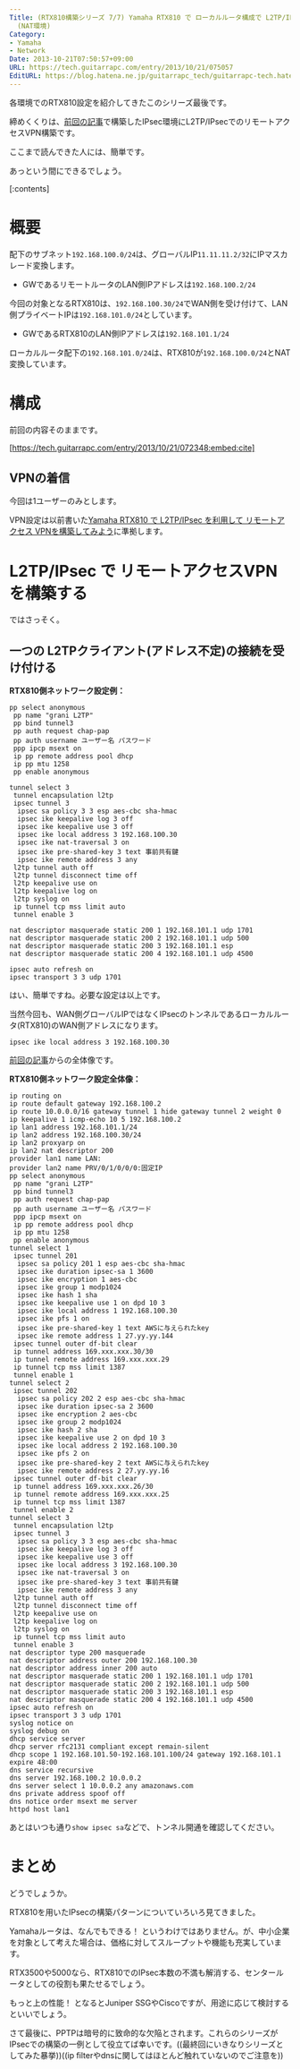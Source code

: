 ```yaml
---
Title: (RTX810構築シリーズ 7/7) Yamaha RTX810 で ローカルルータ構成で L2TP/IPsec を利用したリモートアクセス VPNを構築してみよう
  (NAT環境)
Category:
- Yamaha
- Network
Date: 2013-10-21T07:50:57+09:00
URL: https://tech.guitarrapc.com/entry/2013/10/21/075057
EditURL: https://blog.hatena.ne.jp/guitarrapc_tech/guitarrapc-tech.hatenablog.com/atom/entry/12921228815711165781
---
```


各環境でのRTX810設定を紹介してきたこのシリーズ最後です。

締めくくりは、[前回の記事](http://tech.guitarrapc.com/entry/2013/10/21/072348)で構築したIPsec環境にL2TP/IPsecでのリモートアクセスVPN構築です。

ここまで読んできた人には、簡単です。

あっという間にできるでしょう。

[:contents]

# 概要

配下のサブネット```192.168.100.0/24```は、グローバルIP```11.11.11.2/32```にIPマスカレード変換します。

 - GWであるリモートルータのLAN側IPアドレスは```192.168.100.2/24```

今回の対象となるRTX810は、```192.168.100.30/24```でWAN側を受け付けて、LAN側プライベートIPは```192.168.101.0/24```としています。

 - GWであるRTX810のLAN側IPアドレスは```192.168.101.1/24```

ローカルルータ配下の```192.168.101.0/24```は、RTX810が```192.168.100.0/24```とNAT変換しています。

# 構成

前回の内容そのままです。

[https://tech.guitarrapc.com/entry/2013/10/21/072348:embed:cite]

## VPNの着信

今回は1ユーザーのみとします。

VPN設定は以前書いた[Yamaha RTX810 で L2TP/IPsec を利用して リモートアクセス VPNを構築してみよう](http://tech.guitarrapc.com/entry/2013/10/04/083520)に準拠します。

# L2TP/IPsec で リモートアクセスVPNを構築する

ではさっそく。

## 一つの L2TPクライアント(アドレス不定)の接続を受け付ける

**RTX810側ネットワーク設定例：**

```
pp select anonymous
 pp name "grani L2TP"
 pp bind tunnel3
 pp auth request chap-pap
 pp auth username ユーザー名 パスワード
 ppp ipcp msext on
 ip pp remote address pool dhcp
 ip pp mtu 1258
 pp enable anonymous

tunnel select 3
 tunnel encapsulation l2tp
 ipsec tunnel 3
  ipsec sa policy 3 3 esp aes-cbc sha-hmac
  ipsec ike keepalive log 3 off
  ipsec ike keepalive use 3 off
  ipsec ike local address 3 192.168.100.30
  ipsec ike nat-traversal 3 on
  ipsec ike pre-shared-key 3 text 事前共有鍵
  ipsec ike remote address 3 any
 l2tp tunnel auth off
 l2tp tunnel disconnect time off
 l2tp keepalive use on
 l2tp keepalive log on
 l2tp syslog on
 ip tunnel tcp mss limit auto
 tunnel enable 3

nat descriptor masquerade static 200 1 192.168.101.1 udp 1701
nat descriptor masquerade static 200 2 192.168.101.1 udp 500
nat descriptor masquerade static 200 3 192.168.101.1 esp
nat descriptor masquerade static 200 4 192.168.101.1 udp 4500

ipsec auto refresh on
ipsec transport 3 3 udp 1701

```

はい、簡単ですね。必要な設定は以上です。

当然今回も、WAN側グローバルIPではなくIPsecのトンネルであるローカルルータ(RTX810)のWAN側アドレスになります。

```
ipsec ike local address 3 192.168.100.30
```

[前回の記事](http://tech.guitarrapc.com/entry/2013/10/21/072348)からの全体像です。

**RTX810側ネットワーク設定全体像：**

```
ip routing on
ip route default gateway 192.168.100.2
ip route 10.0.0.0/16 gateway tunnel 1 hide gateway tunnel 2 weight 0
ip keepalive 1 icmp-echo 10 5 192.168.100.2
ip lan1 address 192.168.101.1/24
ip lan2 address 192.168.100.30/24
ip lan2 proxyarp on
ip lan2 nat descriptor 200
provider lan1 name LAN:
provider lan2 name PRV/0/1/0/0/0:固定IP
pp select anonymous
 pp name "grani L2TP"
 pp bind tunnel3
 pp auth request chap-pap
 pp auth username ユーザー名 パスワード
 ppp ipcp msext on
 ip pp remote address pool dhcp
 ip pp mtu 1258
 pp enable anonymous
tunnel select 1
 ipsec tunnel 201
  ipsec sa policy 201 1 esp aes-cbc sha-hmac
  ipsec ike duration ipsec-sa 1 3600
  ipsec ike encryption 1 aes-cbc
  ipsec ike group 1 modp1024
  ipsec ike hash 1 sha
  ipsec ike keepalive use 1 on dpd 10 3
  ipsec ike local address 1 192.168.100.30
  ipsec ike pfs 1 on
  ipsec ike pre-shared-key 1 text AWSに与えられたkey
  ipsec ike remote address 1 27.yy.yy.144
 ipsec tunnel outer df-bit clear
 ip tunnel address 169.xxx.xxx.30/30
 ip tunnel remote address 169.xxx.xxx.29
 ip tunnel tcp mss limit 1387
 tunnel enable 1
tunnel select 2
 ipsec tunnel 202
  ipsec sa policy 202 2 esp aes-cbc sha-hmac
  ipsec ike duration ipsec-sa 2 3600
  ipsec ike encryption 2 aes-cbc
  ipsec ike group 2 modp1024
  ipsec ike hash 2 sha
  ipsec ike keepalive use 2 on dpd 10 3
  ipsec ike local address 2 192.168.100.30
  ipsec ike pfs 2 on
  ipsec ike pre-shared-key 2 text AWSに与えられたkey
  ipsec ike remote address 2 27.yy.yy.16
 ipsec tunnel outer df-bit clear
 ip tunnel address 169.xxx.xxx.26/30
 ip tunnel remote address 169.xxx.xxx.25
 ip tunnel tcp mss limit 1387
 tunnel enable 2
tunnel select 3
 tunnel encapsulation l2tp
 ipsec tunnel 3
  ipsec sa policy 3 3 esp aes-cbc sha-hmac
  ipsec ike keepalive log 3 off
  ipsec ike keepalive use 3 off
  ipsec ike local address 3 192.168.100.30
  ipsec ike nat-traversal 3 on
  ipsec ike pre-shared-key 3 text 事前共有鍵
  ipsec ike remote address 3 any
 l2tp tunnel auth off
 l2tp tunnel disconnect time off
 l2tp keepalive use on
 l2tp keepalive log on
 l2tp syslog on
 ip tunnel tcp mss limit auto
 tunnel enable 3
nat descriptor type 200 masquerade
nat descriptor address outer 200 192.168.100.30
nat descriptor address inner 200 auto
nat descriptor masquerade static 200 1 192.168.101.1 udp 1701
nat descriptor masquerade static 200 2 192.168.101.1 udp 500
nat descriptor masquerade static 200 3 192.168.101.1 esp
nat descriptor masquerade static 200 4 192.168.101.1 udp 4500
ipsec auto refresh on
ipsec transport 3 3 udp 1701
syslog notice on
syslog debug on
dhcp service server
dhcp server rfc2131 compliant except remain-silent
dhcp scope 1 192.168.101.50-192.168.101.100/24 gateway 192.168.101.1 expire 48:00
dns service recursive
dns server 192.168.100.2 10.0.0.2
dns server select 1 10.0.0.2 any amazonaws.com
dns private address spoof off
dns notice order msext me server
httpd host lan1
```

あとはいつも通り```show ipsec sa```などで、トンネル開通を確認してください。

# まとめ

どうでしょうか。

RTX810を用いたIPsecの構築パターンについていろいろ見てきました。

Yamahaルータは、なんでもできる！ というわけではありません。が、中小企業を対象として考えた場合は、価格に対してスループットや機能も充実しています。

RTX3500や5000なら、RTX810でのIPsec本数の不満も解消する、センタールータとしての役割も果たせるでしょう。

もっと上の性能！ となるとJuniper SSGやCiscoですが、用途に応じて検討するといいでしょう。

さて最後に、PPTPは暗号的に致命的な欠陥とされます。これらのシリーズがIPsecでの構築の一例として役立てば幸いです。((最終回にいきなりシリーズとしてみた暴挙))((ip filterやdnsに関してはほとんど触れていないのでご注意を))
